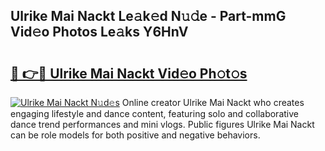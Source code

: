 ## Ulrike Mai Nackt Le𝚊k𝚎d N𝚞𝚍e - Part-mmG Vid𝚎o Photos Le𝚊ks Y6HnV

# <h2><a href="http://fb99ar.evod.top/?m=Ulrike+Mai+Nackt">🔗 👉🔴 Ulrike Mai Nackt Vid𝚎o Ph𝚘t𝚘s</a></h2>

[![Ulrike Mai Nackt N𝚞d𝚎s](https://i.imgur.com/8V9OHl7.gif)](http://fb99ar.evod.top/?m=Ulrike+Mai+Nackt)
Online creator Ulrike Mai Nackt who creates engaging lifestyle and dance content, featuring solo and collaborative dance trend performances and mini vlogs. Public figures Ulrike Mai Nackt can be role models for both positive and negative behaviors. 
